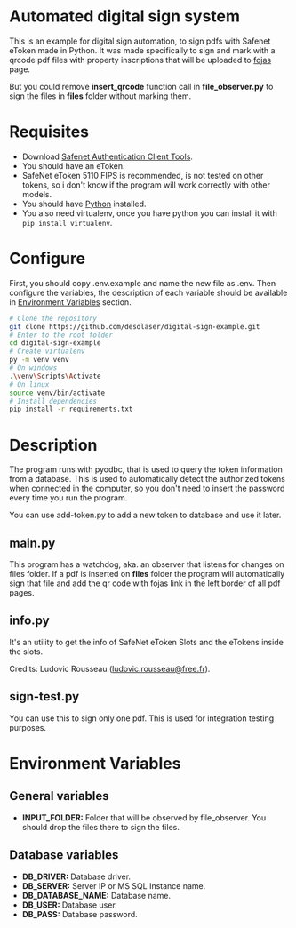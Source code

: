 # Automated digital sign system

This is an example for digital sign automation, to sign pdfs with Safenet
eToken made in Python. It was made specifically to sign and mark with a qrcode
pdf files with property inscriptions that will be uploaded to [fojas](https://www.fojas.cl/index2.php) 
page. 

But you could remove **insert_qrcode** function call in **file_observer.py** to
sign the files in **files** folder without marking them. 

# Requisites

- Download [Safenet Authentication Client Tools](https://knowledge.digicert.com/generalinformation/INFO1982.html).
- You should have an eToken. 
- SafeNet eToken 5110 FIPS is recommended, is not tested on other tokens, so
i don't know if the program will work correctly with other models.
- You should have [Python](https://www.python.org/downloads/) installed.
- You also need virtualenv, once you have python you can install it with ```pip install virtualenv```.

# Configure

First, you should copy .env.example and name the new file as .env. Then
configure the variables, the description of each variable should be available
in [Environment Variables](#environment-variables) section.

```bash
# Clone the repository
git clone https://github.com/desolaser/digital-sign-example.git
# Enter to the root folder
cd digital-sign-example
# Create virtualenv
py -m venv venv
# On windows
.\venv\Scripts\Activate
# On linux
source venv/bin/activate
# Install dependencies
pip install -r requirements.txt
```

# Description

The program runs with pyodbc, that is used to query the token information from
a database. This is used to automatically detect the authorized tokens when
connected in the computer, so you don't need to insert the password every
time you run the program.

You can use add-token.py to add a new token to database and use it later.

## main.py

This program has a watchdog, aka. an observer that listens for changes on
files folder. If a pdf is inserted on **files** folder the program will
automatically sign that file and add the qr code with fojas link in
the left border of all pdf pages.

## info.py

It's an utility to get the info of SafeNet eToken Slots and the eTokens inside
the slots.

Credits: Ludovic Rousseau (ludovic.rousseau@free.fr).

## sign-test.py

You can use this to sign only one pdf. This is used for integration testing
purposes.

# Environment Variables

## General variables

* **INPUT_FOLDER:** Folder that will be observed by file_observer. You should
drop the files there to sign the files.

## Database variables

* **DB_DRIVER:** Database driver.
* **DB_SERVER:** Server IP or MS SQL Instance name.
* **DB_DATABASE_NAME:** Database name.
* **DB_USER:** Database user.
* **DB_PASS:** Database password.